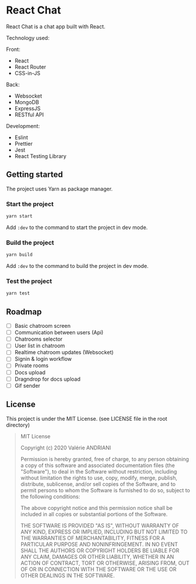# React Chat

React Chat is a chat app built with React.

Technology used:

Front:
- React
- React Router
- CSS-in-JS

Back:
- Websocket
- MongoDB
- ExpressJS
- RESTful API

 Development:
- Eslint
- Prettier
- Jest
- React Testing Library

## Getting started

The project uses Yarn as package manager.

### Start the project

```bash
yarn start
```

Add `:dev` to the command to start the project in dev mode.

### Build the project

```bash
yarn build
```

Add `:dev` to the command to build the project in dev mode.

### Test the project

```bash
yarn test
```

## Roadmap

- [ ] Basic chatroom screen
- [ ] Communication between users (Api)
- [ ] Chatrooms selector
- [ ] User list in chatroom
- [ ] Realtime chatroom updates (Websocket)
- [ ] Signin & login workflow
- [ ] Private rooms
- [ ] Docs upload
- [ ] Dragndrop for docs upload
- [ ] Gif sender

## License

This project is under the MIT License. (see LICENSE file in the root directory)

> MIT License
>
> Copyright (c) 2020 Valérie ANDRIANI
>
> Permission is hereby granted, free of charge, to any person obtaining a copy
> of this software and associated documentation files (the "Software"), to deal
> in the Software without restriction, including without limitation the rights
> to use, copy, modify, merge, publish, distribute, sublicense, and/or sell
> copies of the Software, and to permit persons to whom the Software is
> furnished to do so, subject to the following conditions:
>
> The above copyright notice and this permission notice shall be included in all
> copies or substantial portions of the Software.
>
> THE SOFTWARE IS PROVIDED "AS IS", WITHOUT WARRANTY OF ANY KIND, EXPRESS OR
> IMPLIED, INCLUDING BUT NOT LIMITED TO THE WARRANTIES OF MERCHANTABILITY,
> FITNESS FOR A PARTICULAR PURPOSE AND NONINFRINGEMENT. IN NO EVENT SHALL THE
> AUTHORS OR COPYRIGHT HOLDERS BE LIABLE FOR ANY CLAIM, DAMAGES OR OTHER
> LIABILITY, WHETHER IN AN ACTION OF CONTRACT, TORT OR OTHERWISE, ARISING FROM,
> OUT OF OR IN CONNECTION WITH THE SOFTWARE OR THE USE OR OTHER DEALINGS IN THE
> SOFTWARE.
